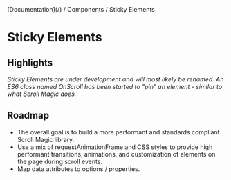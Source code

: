 <div class="breadcrumbs">
[Documentation](/) / Components / Sticky Elements
</div>

# Sticky Elements

## Highlights

_Sticky Elements are under development and will most likely be renamed. An ES6 class named OnScroll has been started to "pin" an element - similar to what Scroll Magic does._

</div>

<div>

## Roadmap

*   The overall goal is to build a more performant and standards compliant Scroll Magic library.
*   Use a mix of requestAnimationFrame and CSS styles to provide high performant transitions, animations, and customization of elements on the page during scroll events.
*   Map data attributes to options / properties.

</div>

</div>

</div>